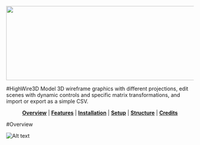 <p align="center">
<img align="center" src="https://raw.githubusercontent.com/jakewebber/HighWire3D/master/highwirelogo.png" width="800" height="200">
</p>
#HighWire3D
Model 3D wireframe graphics with different projections, edit scenes with dynamic controls and specific matrix transformations, and import or export as a simple CSV. 
<p align="center">
<b><a href="#overview">Overview</a></b>
|
<b><a href="#features">Features</a></b>
|
<b><a href="#installation">Installation</a></b>
|
<b><a href="#setup">Setup</a></b>
|
<b><a href="#structure">Structure</a></b>
|
<b><a href="#credits">Credits</a></b>

</p>

#Overview

![Alt text](https://raw.githubusercontent.com/jakewebber/HighWire3D/master/houserotation.gif?raw=true "Demo")
